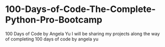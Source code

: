 # 100-Days-of-Code-The-Complete-Python-Pro-Bootcamp
100 Days of Code by Angela Yu
I will be sharing my projects along the way of completing 100 days of code by angela yu 
